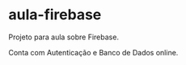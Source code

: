 # aula-firebase
Projeto para aula sobre Firebase. 

Conta com Autenticação e Banco de Dados online.
